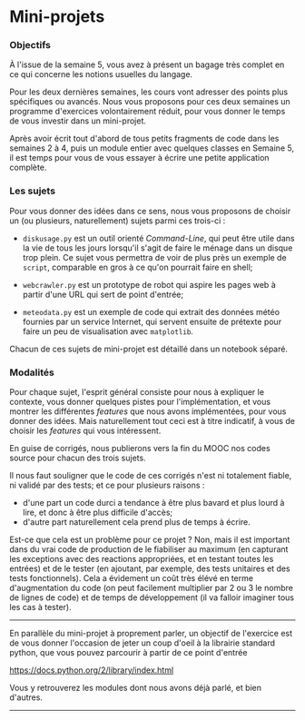 
# Mini-projets

### Objectifs

À l'issue de la semaine 5, vous avez à présent un bagage très complet en ce qui
concerne les notions usuelles du langage.

Pour les deux dernières semaines, les cours vont adresser des points plus
spécifiques ou avancés. Nous vous proposons pour ces deux semaines un programme
d'exercices volontairement réduit, pour vous donner le temps de vous investir
dans un mini-projet.

Après avoir écrit tout d'abord de tous petits fragments de code dans les
semaines 2 à 4, puis un module entier avec quelques classes en Semaine 5, il est
temps pour vous de vous essayer à écrire une petite application complète.

### Les sujets

Pour vous donner des idées dans ce sens, nous vous proposons de choisir un (ou
plusieurs, naturellement) sujets parmi ces trois-ci&nbsp;:

 * `diskusage.py` est un outil orienté *Command-Line*, qui peut être utile dans
la vie de tous les jours lorsqu'il s'agit de faire le ménage dans un disque trop
plein. Ce sujet vous permettra de voir de plus près un exemple de `script`,
comparable en gros à ce qu'on pourrait faire en shell;

 * `webcrawler.py` est un prototype de robot qui aspire les pages web à partir
d'une URL qui sert de point d'entrée;

 * `meteodata.py` est un exemple de code qui extrait des données météo fournies
par un service Internet, qui servent ensuite de prétexte pour faire un peu de
visualisation avec `matplotlib`.


Chacun de ces sujets de mini-projet est détaillé dans un notebook séparé.

### Modalités

Pour chaque sujet, l'esprit général consiste pour nous à expliquer le contexte,
vous donner quelques pistes pour l'implémentation, et vous montrer les
différentes *features* que nous avons implémentées, pour vous donner des idées.
Mais naturellement tout ceci est à titre indicatif, à vous de choisir les
*features* qui vous intéressent.

En guise de corrigés, nous publierons vers la fin du MOOC nos codes source pour
chacun des trois sujets.

Il nous faut souligner que le code de ces corrigés n'est ni totalement fiable,
ni validé par des tests; et ce pour plusieurs raisons&nbsp;:
 * d'une part un code durci a tendance à être plus bavard et plus lourd à lire,
et donc à être plus difficile d'accès;
 * d'autre part naturellement cela prend plus de temps à écrire.

Est-ce que cela est un problème pour ce projet ? Non, mais il est important dans
du vrai code de production de le fiabiliser au maximum (en capturant les
exceptions avec des reactions appropriées, et en testant toutes les entrées) et
de le tester (en ajoutant, par exemple, des tests unitaires et des tests
fonctionnels). Cela a évidement un coût très élévé en terme d'augmentation du
code (on peut facilement multiplier par 2 ou 3 le nombre de lignes de code) et
de temps de développement (il va falloir imaginer tous les cas à tester).

***

En parallèle du mini-projet à proprement parler, un objectif de l'exercice est
de vous donner l'occasion de jeter un coup d'oeil à la librairie standard
python, que vous pouvez parcourir à partir de ce point d'entrée

https://docs.python.org/2/library/index.html

Vous y retrouverez les modules dont nous avons déjà parlé, et bien d'autres.

***
